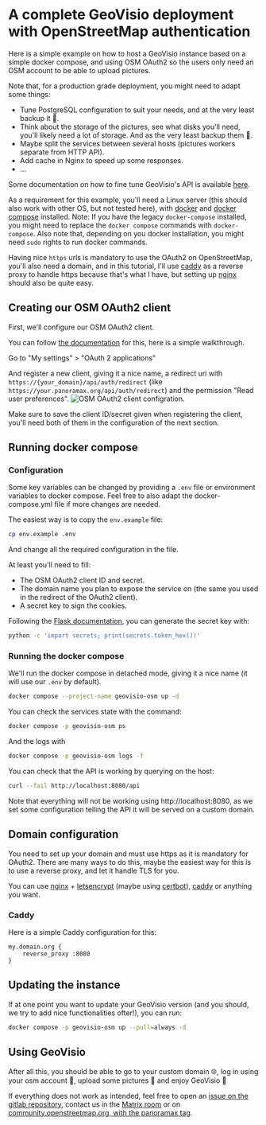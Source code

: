 # A complete GeoVisio deployment with OpenStreetMap authentication

Here is a simple example on how to host a GeoVisio instance based on a simple docker compose, and using OSM OAuth2 so the users only need an OSM account to be able to upload pictures.

Note that, for a production grade deployment, you might need to adapt some things:

- Tune PostgreSQL configuration to suit your needs, and at the very least backup it 💾.
- Think about the storage of the pictures, see what disks you'll need, you'll likely need a lot of storage. And as the very least backup them 💾.
- Maybe split the services between several hosts (pictures workers separate from HTTP API).
- Add cache in Nginx to speed up some responses.
- ...

Some documentation on how to fine tune GeoVisio's API is available [here](https://gitlab.com/panoramax/server/api/-/blob/develop/docs/11_Server_settings.md).

As a requirement for this example, you'll need a Linux server (this should also work with other OS, but not tested here), with [docker](https://www.docker.com/) and [docker compose](https://docs.docker.com/compose/) installed.
Note: If you have the legacy `docker-compose` installed, you might need to replace the `docker compose` commands with `docker-compose`. Also note that, depending on you docker installation, you might need `sudo` rights to run docker commands.

Having nice `https` urls is mandatory to use the OAuth2 on OpenStreetMap, you'll also need a domain, and in this tutorial, I'll use [caddy](https://caddyserver.com) as a reverse proxy to handle https because that's what I have, but setting up [nginx](https://www.nginx.com/) should also be quite easy.

## Creating our OSM OAuth2 client

First, we'll configure our OSM OAuth2 client.

You can follow [the documentation](https://wiki.openstreetmap.org/wiki/OAuth) for this, here is a simple walkthrough.

Go to "My settings" > "OAuth 2 applications"

And register a new client, giving it a nice name, a redirect uri with `https://{your_domain}/api/auth/redirect` (like `https://your.panoramax.org/api/auth/redirect`) and the permission "Read user preferences".
![OSM OAuth2 client configration](osm_oauth_client.png).

Make sure to save the client ID/secret given when registering the client, you'll need both of them in the configuration of the next section.

## Running docker compose

### Configuration

Some key variables can be changed by providing a `.env` file or environment variables to docker compose. Feel free to also adapt the docker-compose.yml file if more changes are needed.

The easiest way is to copy the `env.example` file:

```bash
cp env.example .env
```

And change all the required configuration in the file.

At least you'll need to fill:

- The OSM OAuth2 client ID and secret.
- The domain name you plan to expose the service on (the same you used in the redirect of the OAuth2 client).
- A secret key to sign the cookies.

Following the [Flask documentation](https://flask.palletsprojects.com/en/3.0.x/config/#SECRET_KEY), you can generate the secret key with:

```bash
python -c 'import secrets; print(secrets.token_hex())'
```

### Running the docker compose

We'll run the docker compose in detached mode, giving it a nice name (it will use our `.env` by default).

```bash
docker compose --project-name geovisio-osm up -d
```

You can check the services state with the command:

```bash
docker compose -p geovisio-osm ps
```

And the logs with

```bash
docker compose -p geovisio-osm logs -f
```

You can check that the API is working by querying on the host:

```bash
curl --fail http://localhost:8080/api
```

Note that everything will not be working using http://localhost:8080, as we set some configuration telling the API it will be served on a custom domain.

## Domain configuration

You need to set up your domain and must use https as it is mandatory for OAuth2. There are many ways to do this, maybe the easiest way for this is to use a reverse proxy, and let it handle TLS for you.

You can use [nginx](https://www.nginx.com/) + [letsencrypt](https://letsencrypt.org/fr/) (maybe using [certbot](https://certbot.eff.org/)), [caddy](https://caddyserver.com) or anything you want.

### Caddy

Here is a simple Caddy configuration for this:

```
my.domain.org {
    reverse_proxy :8080
}
```

## Updating the instance

If at one point you want to update your GeoVisio version (and you should, we try to add nice functionalities ofter!), you can run:

```bash
docker compose -p geovisio-osm up --pull=always -d
```

## Using GeoVisio

After all this, you should be able to go to your custom domain 🌐, log in using your osm account 🔎, upload some pictures 📸 and enjoy GeoVisio 🎉

If everything does not work as intended, feel free to open an [issue on the gitlab repository](https://gitlab.com/panoramax/server/api/-/issues), contact us in the [Matrix room](https://matrix.to/#/#panoramax-general:matrix.org) or on [community.openstreetmap.org, with the panoramax tag](https://community.openstreetmap.org/tag/panoramax).
